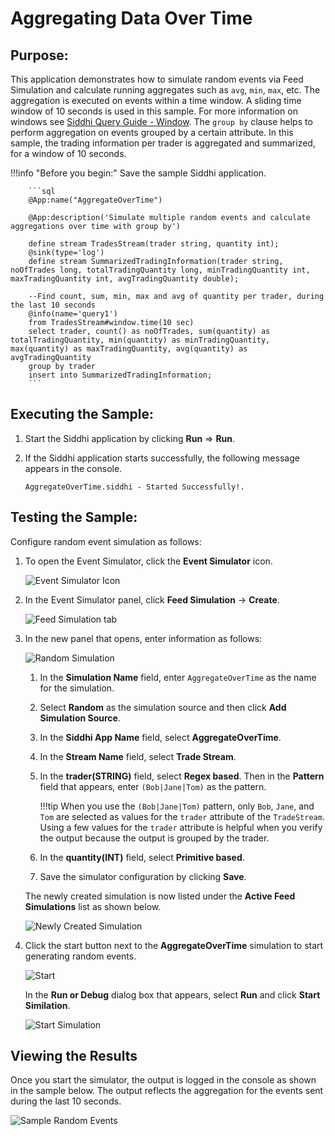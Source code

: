 # Aggregating Data Over Time

## Purpose:
This application demonstrates how to simulate random events via Feed Simulation and calculate running aggregates such as `avg`, `min`, `max`, etc. The aggregation is executed on events within a time window. A sliding time window of 10 seconds is used in this sample. For more information on windows see [Siddhi Query Guide - Window](https://wso2.github.io/siddhi/documentation/siddhi-4.0/#window). The `group by` clause helps to perform aggregation on events grouped by a certain attribute. In this sample, the trading information per trader is aggregated and summarized, for a window of 10 seconds.

!!!info "Before you begin:"
    Save the sample Siddhi application.

        ```sql
        @App:name("AggregateOverTime")

        @App:description('Simulate multiple random events and calculate aggregations over time with group by')

        define stream TradesStream(trader string, quantity int);
        @sink(type='log')
        define stream SummarizedTradingInformation(trader string, noOfTrades long, totalTradingQuantity long, minTradingQuantity int, maxTradingQuantity int, avgTradingQuantity double);

        --Find count, sum, min, max and avg of quantity per trader, during the last 10 seconds
        @info(name='query1')
        from TradesStream#window.time(10 sec)
        select trader, count() as noOfTrades, sum(quantity) as totalTradingQuantity, min(quantity) as minTradingQuantity, max(quantity) as maxTradingQuantity, avg(quantity) as avgTradingQuantity
        group by trader
        insert into SummarizedTradingInformation;
        ```


## Executing the Sample:

1. Start the Siddhi application by clicking **Run** => **Run**.

2. If the Siddhi application starts successfully, the following message appears in the console.

   `AggregateOverTime.siddhi - Started Successfully!.`

## Testing the Sample:

Configure random event simulation as follows:

1. To open the Event Simulator, click the **Event Simulator** icon.

   ![Event Simulator Icon](../../images/Testing-Siddhi-Applications/Event_Simulation_Icon.png)

2. In the Event Simulator panel, click **Feed Simulation** -> **Create**.

    ![Feed Simulation tab](../../images/aggregate-over-time-sample/feed-simulation-tab.png)

3. In the new panel that opens, enter information as follows:

    ![Random Simulation](../../images/aggregate-over-time-sample/aggregate-over-time-random-simulation.png)

    1. In the **Simulation Name** field, enter `AggregateOverTime` as the name for the simulation.

    2. Select **Random** as the simulation source and then click **Add Simulation Source**.

    3. In the **Siddhi App Name** field, select **AggregateOverTime**.

    4. In the **Stream Name** field, select **Trade Stream**.

    5. In the **trader(STRING)** field, select **Regex based**. Then in the **Pattern** field that appears, enter `(Bob|Jane|Tom)` as the pattern.

        !!!tip
            When you use the `(Bob|Jane|Tom)` pattern, only `Bob`, `Jane`, and `Tom` are selected as values for the `trader` attribute of the `TradeStream`. Using a few values for the `trader` attribute is helpful when you verify the output because the output is grouped by the trader.

    6. In the **quantity(INT)** field, select **Primitive based**.

    7. Save the simulator configuration by clicking **Save**.

    The newly created simulation is now listed under the **Active Feed Simulations** list as shown below.

    ![Newly Created Simulation](../../images/aggregate-over-time-sample/active-feed-simulation-list.png)

4. Click the start button next to the **AggregateOverTime** simulation to start generating random events.

    ![Start](../../images/aggregate-over-time-sample/start.png)

    In the **Run or Debug** dialog box that appears, select **Run** and click **Start Similation**.

    ![Start Simulation](../../images/aggregate-over-time-sample/start-simulation-dialog-box.png)

## Viewing the Results

Once you start the simulator, the output is logged in the console as shown in the sample below. The output reflects the aggregation for the events sent during the last 10 seconds.

![Sample Random Events](../../images/aggregate-over-time-sample/sample-random-events.png)